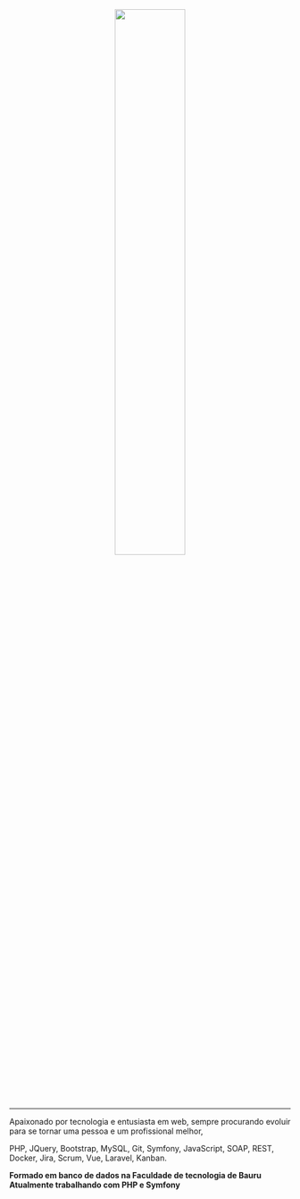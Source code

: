 <center>
<img width="50%" align="center" src="https://github-readme-stats.vercel.app/api/top-langs/?username=razielmiranda&hide=html&layout=compact&count_private=true&hide_border=true" /> 
</center>

<hr>

Apaixonado por tecnologia e entusiasta em web, sempre procurando evoluir para se tornar uma pessoa e um profissional melhor,

PHP, JQuery, Bootstrap, MySQL, Git, Symfony, JavaScript, SOAP, REST, Docker, Jira, Scrum, Vue, Laravel, Kanban.

<b>Formado em banco de dados na Faculdade de tecnologia de Bauru</b>
<b>Atualmente trabalhando com PHP e Symfony</b>
